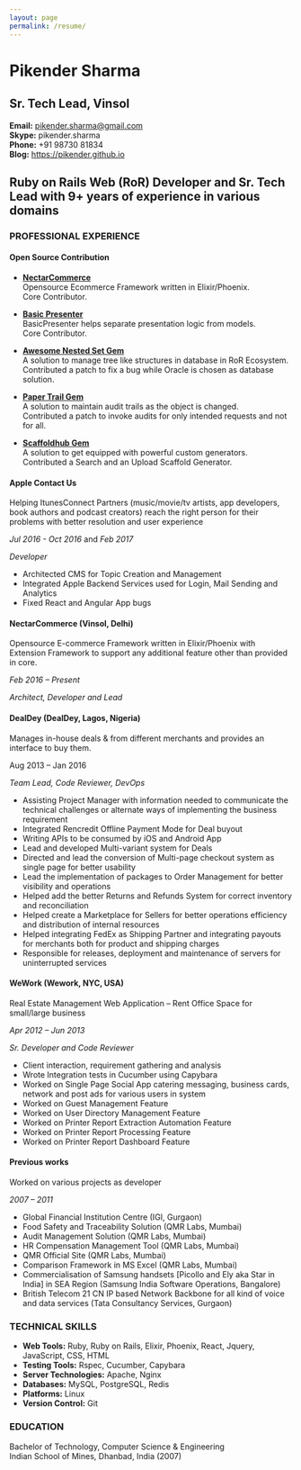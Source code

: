 ```yaml
---
layout: page
permalink: /resume/
---
```


# Pikender Sharma

## Sr. Tech Lead, Vinsol  
**Email:** <pikender.sharma@gmail.com>  
**Skype:** pikender.sharma  
**Phone:** +91 98730 81834  
**Blog:** <https://pikender.github.io>  

## Ruby on Rails Web (RoR) Developer and Sr. Tech Lead with 9+ years of experience in various domains

### PROFESSIONAL EXPERIENCE

#### Open Source Contribution

- [**NectarCommerce**](https://github.com/vinsol/nectarcommerce)  
  Opensource Ecommerce Framework written in Elixir/Phoenix.  
  Core Contributor.

- [**Basic Presenter**](https://github.com/vinsol/basic_presenter)  
  BasicPresenter helps separate presentation logic from models.  
  Core Contributor.

- [**Awesome Nested Set Gem**](https://github.com/collectiveidea/awesome_nested_set/commit/45285d7ca4b3900745756d2037ded2f9c674a373)  
  A solution to manage tree like structures in database in RoR Ecosystem.  
  Contributed a patch to fix a bug while Oracle is chosen as database solution.

- [**Paper Trail Gem**](https://github.com/airblade/paper_trail/commit/4bb7306ccfa845399ef53a676935982453d51617)  
  A solution to maintain audit trails as the object is changed.  
  Contributed a patch to invoke audits for only intended requests and not for all.

- [**Scaffoldhub Gem**](https://github.com/pikender/UploadExcel)  
  A solution to get equipped with powerful custom generators.  
  Contributed a Search and an Upload Scaffold Generator.

#### Apple Contact Us

Helping ItunesConnect Partners (music/movie/tv artists, app developers, book authors and podcast creators) reach the right person for their problems with better resolution and user experience

*Jul 2016 - Oct 2016* and *Feb 2017*

*Developer*

- Architected CMS for Topic Creation and Management
- Integrated Apple Backend Services used for Login, Mail Sending and Analytics
- Fixed React and Angular App bugs

#### NectarCommerce (Vinsol, Delhi)

Opensource E-commerce Framework written in Elixir/Phoenix with Extension Framework to support any additional feature other than provided in core.

*Feb 2016 – Present*

*Architect, Developer and Lead*

#### DealDey (DealDey, Lagos, Nigeria)

Manages in-house deals & from different merchants and provides an interface to buy them.

Aug 2013 – Jan 2016

*Team Lead, Code Reviewer, DevOps*

- Assisting Project Manager with information needed to communicate the technical challenges or alternate ways of implementing the business requirement
- Integrated Rencredit Offline Payment Mode for Deal buyout
- Writing APIs to be consumed by iOS and Android App
- Lead and developed Multi-variant system for Deals
- Directed and lead the conversion of Multi-page checkout system as single page for better usability
- Lead the implementation of packages to Order Management for better visibility and operations
- Helped add the better Returns and Refunds System for correct inventory and reconciliation
- Helped create a Marketplace for Sellers for better operations efficiency and distribution of internal resources
- Helped integrating FedEx as Shipping Partner and integrating payouts for merchants both for product and shipping charges
- Responsible for releases, deployment and maintenance of servers for uninterrupted services

#### WeWork (Wework, NYC, USA)

Real Estate Management Web Application – Rent Office Space for small/large business

*Apr 2012 – Jun 2013*

*Sr. Developer and Code Reviewer*

- Client interaction, requirement gathering and analysis
- Wrote Integration tests in Cucumber using Capybara
- Worked on Single Page Social App catering messaging, business cards, network and post ads for various users in system
- Worked on Guest Management Feature
- Worked on User Directory Management Feature
- Worked on Printer Report Extraction Automation Feature
- Worked on Printer Report Processing Feature
- Worked on Printer Report Dashboard Feature

#### Previous works

Worked on various projects as developer

*2007 – 2011*

- Global Financial Institution Centre (IGI, Gurgaon)
- Food Safety and Traceability Solution (QMR Labs, Mumbai)
- Audit Management Solution (QMR Labs, Mumbai)
- HR Compensation Management Tool (QMR Labs, Mumbai)
- QMR Official Site (QMR Labs, Mumbai)
- Comparison Framework in MS Excel (QMR Labs, Mumbai)
- Commercialisation of Samsung handsets [Picollo and Ely aka Star in India] in SEA Region (Samsung India Software Operations, Bangalore)
- British Telecom 21 CN IP based Network Backbone for all kind of voice and data services (Tata Consultancy Services, Gurgaon)

### TECHNICAL SKILLS

- **Web Tools:** Ruby, Ruby on Rails, Elixir, Phoenix, React, Jquery, JavaScript, CSS, HTML
- **Testing Tools:** Rspec, Cucumber, Capybara
- **Server Technologies:** Apache, Nginx
- **Databases:** MySQL, PostgreSQL, Redis
- **Platforms:** Linux
- **Version Control:** Git

### EDUCATION

Bachelor of Technology, Computer Science & Engineering  
Indian School of Mines, Dhanbad, India (2007)

